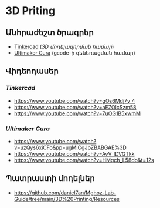 # 3D Priting
## Անհրաժեշտ ծրագրեր
- [Tinkercad](https://www.tinkercad.com/) (*3D մոդելավորման համար*)
- [Ultimaker Cura](https://ultimaker.com/software/ultimaker-cura) (gcode-ի գենեռացման համար)

## Վիդեոդասեր
### *Tinkercad*
- https://www.youtube.com/watch?v=gOs6Mdj7y_4
- https://www.youtube.com/watch?v=aEZOlcSzm58
- https://www.youtube.com/watch?v=7uOG1B5xwmM

### *Ultimaker Cura*
- https://www.youtube.com/watch?v=uzQys6xiCFo&pp=ugMICgJpZBABGAE%3D
- https://www.youtube.com/watch?v=AvV_lDVGTkk
- https://www.youtube.com/watch?v=HMqch_L58do&t=12s

## Պատրաստի մոդելներ
- https://github.com/daniel7an/Mghoz-Lab-Guide/tree/main/3D%20Printing/Resources
